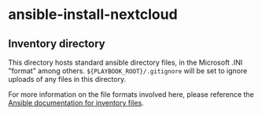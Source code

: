 # ansible-install-nextcloud
## Inventory directory
This directory hosts standard ansible directory files, in the Microsoft .INI "format" among others.  `${PLAYBOOK_ROOT}/.gitignore` will be set to ignore uploads of any files in this directory.

For more information on the file formats involved here, please reference the [Ansible documentation for inventory files](https://docs.ansible.com/ansible/latest/inventory_guide/index.html).

